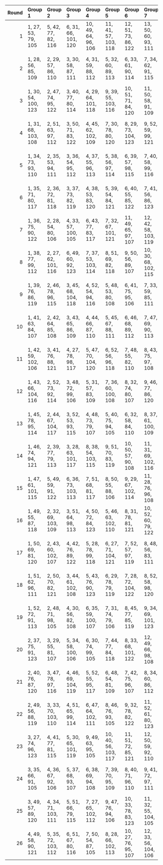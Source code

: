 |   Round | Group 1             | Group 2             | Group 3             | Group 4             | Group 5              | Group 6             | Group 7              | Group 8              | Group 9              | Group 10             | Group 11             | Group 12             | Group 13             | Group 14             | Group 15             | Group 16             | Group 17            | Group 18            | Group 19            | Group 20       | Group 21        | Group 22        | Group 23        | Group 24        | Group 25        | Group 26        |
|--------:|:--------------------|:--------------------|:--------------------|:--------------------|:---------------------|:--------------------|:---------------------|:---------------------|:---------------------|:---------------------|:---------------------|:---------------------|:---------------------|:---------------------|:---------------------|:---------------------|:--------------------|:--------------------|:--------------------|:---------------|:----------------|:----------------|:----------------|:----------------|:----------------|:----------------|
|       1 | 1, 27, 53, 79, 105  | 5, 42, 77, 82, 116  | 6, 31, 66, 101, 120 | 10, 49, 64, 96, 106 | 11, 41, 57, 103, 118 | 12, 51, 73, 86, 122 | 13, 50, 60, 93, 111  | 14, 34, 72, 102, 119 | 16, 33, 76, 80, 113  | 17, 40, 78, 90, 109  | 18, 39, 62, 104, 112 | 19, 52, 69, 88, 110  | 20, 48, 68, 95, 123  | 21, 35, 75, 89, 121  | 22, 44, 71, 99, 107  | 23, 29, 61, 92, 117  | 24, 43, 55, 94, 114 | 25, 36, 70, 85, 115 | 26, 46, 65, 87, 108 | 2, 30, 59, 83  | 3, 32, 56, 100  | 4, 28, 74, 97   | 7, 38, 63, 98   | 8, 47, 67, 84   | 9, 45, 54, 91   | 15, 37, 58, 81  |
|       2 | 1, 28, 56, 85, 109  | 2, 29, 57, 86, 110  | 3, 30, 58, 87, 111  | 4, 31, 59, 88, 112  | 5, 32, 60, 89, 113   | 6, 33, 61, 90, 114  | 7, 34, 62, 91, 115   | 8, 35, 63, 92, 116   | 9, 36, 64, 93, 117   | 10, 37, 65, 94, 118  | 11, 38, 66, 95, 119  | 12, 39, 67, 96, 120  | 13, 40, 68, 97, 121  | 14, 41, 69, 98, 122  | 15, 42, 70, 99, 123  | 18, 45, 73, 81, 105  | 19, 46, 53, 82, 106 | 20, 47, 54, 83, 107 | 21, 27, 55, 84, 108 | 16, 43, 71, 79 | 17, 44, 72, 80  | 22, 48, 74, 100 | 23, 49, 75, 101 | 24, 50, 76, 102 | 25, 51, 77, 103 | 26, 52, 78, 104 |
|       3 | 1, 30, 54, 100, 123 | 2, 47, 74, 95, 122  | 3, 40, 77, 80, 114  | 4, 29, 64, 101, 118 | 9, 39, 55, 103, 116  | 10, 51, 71, 84, 120 | 11, 50, 58, 91, 109  | 12, 32, 70, 102, 117 | 14, 31, 76, 99, 111  | 15, 38, 78, 88, 107  | 16, 37, 60, 104, 110 | 17, 52, 67, 86, 108  | 18, 48, 66, 93, 121  | 19, 33, 75, 87, 119  | 22, 42, 69, 97, 105  | 23, 27, 59, 90, 115  | 24, 41, 53, 92, 112 | 25, 34, 68, 83, 113 | 26, 44, 63, 85, 106 | 5, 36, 61, 96  | 6, 45, 65, 82   | 7, 43, 73, 89   | 8, 49, 62, 94   | 13, 35, 56, 79  | 20, 46, 72, 98  | 21, 28, 57, 81  |
|       4 | 1, 31, 68, 103, 108 | 2, 51, 63, 97, 112  | 3, 50, 71, 83, 122  | 4, 45, 62, 102, 109 | 7, 30, 78, 80, 120   | 8, 29, 73, 104, 123 | 9, 52, 59, 99, 121   | 10, 48, 58, 85, 113  | 11, 46, 75, 79, 111  | 12, 38, 64, 90, 116  | 14, 43, 67, 100, 115 | 15, 39, 74, 87, 114  | 16, 32, 77, 93, 106  | 17, 42, 56, 101, 110 | 21, 49, 54, 86, 117  | 22, 34, 61, 89, 118  | 23, 40, 72, 82, 107 | 25, 47, 60, 96, 105 | 26, 36, 55, 98, 119 | 5, 27, 69, 92  | 6, 44, 76, 91   | 13, 41, 70, 94  | 18, 28, 53, 88  | 19, 37, 57, 95  | 20, 35, 65, 81  | 24, 33, 66, 84  |
|       5 | 1, 34, 73, 93, 110  | 2, 35, 53, 94, 111  | 3, 36, 54, 95, 112  | 4, 37, 55, 96, 113  | 5, 38, 56, 97, 114   | 6, 39, 57, 98, 115  | 7, 40, 58, 99, 116   | 8, 41, 59, 79, 117   | 9, 42, 60, 80, 118   | 10, 43, 61, 81, 119  | 11, 44, 62, 82, 120  | 12, 45, 63, 83, 121  | 13, 46, 64, 84, 122  | 14, 47, 65, 85, 123  | 17, 29, 68, 88, 105  | 18, 30, 69, 89, 106  | 19, 31, 70, 90, 107 | 20, 32, 71, 91, 108 | 21, 33, 72, 92, 109 | 15, 27, 66, 86 | 16, 28, 67, 87  | 22, 50, 78, 101 | 23, 51, 74, 102 | 24, 52, 75, 103 | 25, 48, 76, 104 | 26, 49, 77, 100 |
|       6 | 1, 35, 71, 80, 117  | 2, 36, 72, 81, 118  | 3, 37, 73, 82, 119  | 4, 38, 53, 83, 120  | 5, 39, 54, 84, 121   | 6, 40, 55, 85, 122  | 7, 41, 56, 86, 123   | 10, 44, 59, 89, 105  | 11, 45, 60, 90, 106  | 12, 46, 61, 91, 107  | 13, 47, 62, 92, 108  | 14, 27, 63, 93, 109  | 15, 28, 64, 94, 110  | 16, 29, 65, 95, 111  | 17, 30, 66, 96, 112  | 18, 31, 67, 97, 113  | 19, 32, 68, 98, 114 | 20, 33, 69, 99, 115 | 21, 34, 70, 79, 116 | 8, 42, 57, 87  | 9, 43, 58, 88   | 22, 51, 75, 104 | 23, 52, 76, 100 | 24, 48, 77, 101 | 25, 49, 78, 102 | 26, 50, 74, 103 |
|       7 | 1, 36, 75, 90, 122  | 2, 28, 54, 80, 106  | 4, 33, 57, 100, 105 | 6, 43, 77, 83, 117  | 7, 32, 67, 101, 121  | 11, 49, 65, 97, 107 | 12, 42, 58, 103, 119 | 13, 51, 53, 87, 123  | 14, 50, 61, 94, 112  | 15, 35, 73, 102, 120 | 17, 34, 76, 81, 114  | 18, 41, 78, 91, 110  | 19, 40, 63, 104, 113 | 20, 52, 70, 89, 111  | 22, 45, 72, 79, 108  | 23, 30, 62, 93, 118  | 24, 44, 56, 95, 115 | 25, 37, 71, 86, 116 | 26, 47, 66, 88, 109 | 3, 31, 60, 84  | 5, 29, 74, 98   | 8, 39, 64, 99   | 9, 27, 68, 85   | 10, 46, 55, 92  | 16, 38, 59, 82  | 21, 48, 69, 96  |
|       8 | 1, 38, 77, 99, 112  | 2, 27, 62, 101, 116 | 6, 49, 60, 92, 123  | 7, 37, 53, 103, 114 | 8, 51, 69, 82, 118   | 9, 50, 56, 89, 107  | 10, 30, 68, 102, 115 | 12, 29, 76, 97, 109  | 13, 36, 78, 86, 105  | 14, 35, 58, 104, 108 | 15, 52, 65, 84, 106  | 16, 48, 64, 91, 119  | 17, 31, 75, 85, 117  | 18, 44, 70, 96, 122  | 20, 28, 73, 100, 121 | 21, 45, 74, 93, 120  | 23, 46, 57, 88, 113 | 24, 39, 72, 90, 110 | 25, 32, 66, 81, 111 | 3, 34, 59, 94  | 4, 43, 63, 80   | 5, 41, 71, 87   | 11, 33, 54, 98  | 19, 47, 55, 79  | 22, 40, 67, 95  | 26, 42, 61, 83  |
|       9 | 1, 39, 76, 86, 119  | 2, 46, 78, 96, 115  | 3, 45, 68, 104, 118 | 4, 52, 54, 94, 116  | 5, 48, 53, 80, 108   | 6, 41, 75, 95, 106  | 7, 33, 59, 85, 111   | 9, 38, 62, 100, 110  | 10, 34, 74, 82, 109  | 11, 27, 77, 88, 122  | 12, 37, 72, 101, 105 | 16, 49, 70, 81, 112  | 18, 51, 58, 92, 107  | 19, 50, 66, 99, 117  | 22, 29, 56, 84, 113  | 23, 35, 67, 98, 123  | 24, 28, 61, 79, 120 | 25, 42, 55, 91, 121 | 26, 31, 71, 93, 114 | 8, 36, 65, 89  | 13, 44, 69, 83  | 14, 32, 73, 90  | 15, 30, 60, 97  | 17, 47, 63, 103 | 20, 40, 57, 102 | 21, 43, 64, 87  |
|      10 | 1, 41, 63, 84, 107  | 2, 42, 64, 85, 108  | 3, 43, 65, 86, 109  | 4, 44, 66, 87, 110  | 5, 45, 67, 88, 111   | 6, 46, 68, 89, 112  | 7, 47, 69, 90, 113   | 8, 27, 70, 91, 114   | 9, 28, 71, 92, 115   | 10, 29, 72, 93, 116  | 11, 30, 73, 94, 117  | 12, 31, 53, 95, 118  | 13, 32, 54, 96, 119  | 14, 33, 55, 97, 120  | 15, 34, 56, 98, 121  | 16, 35, 57, 99, 122  | 17, 36, 58, 79, 123 | 20, 39, 61, 82, 105 | 21, 40, 62, 83, 106 | 18, 37, 59, 80 | 19, 38, 60, 81  | 22, 52, 77, 102 | 23, 48, 78, 103 | 24, 49, 74, 104 | 25, 50, 75, 100 | 26, 51, 76, 101 |
|      11 | 1, 42, 59, 102, 106 | 3, 41, 76, 88, 121  | 4, 27, 78, 98, 117  | 5, 47, 70, 104, 120 | 6, 52, 56, 96, 118   | 7, 48, 55, 82, 110  | 8, 43, 75, 97, 108   | 9, 35, 61, 87, 113   | 11, 40, 64, 100, 112 | 12, 36, 74, 84, 111  | 14, 39, 53, 101, 107 | 18, 49, 72, 83, 114  | 19, 28, 65, 103, 105 | 20, 51, 60, 94, 109  | 21, 50, 68, 80, 119  | 22, 31, 58, 86, 115  | 24, 30, 63, 81, 122 | 25, 44, 57, 93, 123 | 26, 33, 73, 95, 116 | 2, 45, 66, 89  | 10, 38, 67, 91  | 13, 29, 77, 90  | 15, 46, 71, 85  | 16, 34, 54, 92  | 17, 32, 62, 99  | 23, 37, 69, 79  |
|      12 | 1, 43, 66, 104, 116 | 2, 52, 73, 92, 114  | 3, 48, 72, 99, 106  | 5, 31, 57, 83, 109  | 7, 36, 60, 100, 108  | 8, 32, 74, 80, 107  | 9, 46, 77, 86, 120   | 14, 49, 68, 79, 110  | 15, 45, 61, 103, 122 | 16, 51, 56, 90, 105  | 17, 50, 64, 97, 115  | 18, 38, 55, 102, 123 | 20, 37, 76, 84, 117  | 21, 44, 78, 94, 113  | 22, 27, 54, 82, 111  | 23, 33, 65, 96, 121  | 24, 47, 59, 98, 118 | 25, 40, 53, 89, 119 | 26, 29, 69, 91, 112 | 4, 39, 75, 93  | 6, 34, 63, 87   | 10, 35, 70, 101 | 11, 42, 67, 81  | 12, 30, 71, 88  | 13, 28, 58, 95  | 19, 41, 62, 85  |
|      13 | 1, 45, 78, 95, 114  | 2, 44, 67, 104, 117 | 3, 52, 53, 93, 115  | 4, 48, 73, 79, 107  | 5, 40, 75, 94, 105   | 6, 32, 58, 84, 110  | 8, 37, 61, 100, 109  | 9, 33, 74, 81, 108   | 10, 47, 77, 87, 121  | 15, 49, 69, 80, 111  | 16, 46, 62, 103, 123 | 17, 51, 57, 91, 106  | 18, 50, 65, 98, 116  | 21, 38, 76, 85, 118  | 22, 28, 55, 83, 112  | 23, 34, 66, 97, 122  | 24, 27, 60, 99, 119 | 25, 41, 54, 90, 120 | 26, 30, 70, 92, 113 | 7, 35, 64, 88  | 11, 36, 71, 101 | 12, 43, 68, 82  | 13, 31, 72, 89  | 14, 29, 59, 96  | 19, 39, 56, 102 | 20, 42, 63, 86  |
|      14 | 1, 46, 74, 94, 121  | 2, 39, 77, 79, 113  | 3, 28, 63, 101, 117 | 8, 38, 54, 103, 115 | 9, 51, 70, 83, 119   | 10, 50, 57, 90, 108 | 11, 31, 69, 102, 116 | 13, 30, 76, 98, 110  | 14, 37, 78, 87, 106  | 15, 36, 59, 104, 109 | 16, 52, 66, 85, 107  | 17, 48, 65, 92, 120  | 18, 32, 75, 86, 118  | 19, 45, 71, 97, 123  | 21, 29, 53, 100, 122 | 23, 47, 58, 89, 114  | 24, 40, 73, 91, 111 | 25, 33, 67, 82, 112 | 26, 43, 62, 84, 105 | 4, 35, 60, 95  | 5, 44, 64, 81   | 6, 42, 72, 88   | 7, 49, 61, 93   | 12, 34, 55, 99  | 20, 27, 56, 80  | 22, 41, 68, 96  |
|      15 | 1, 47, 61, 101, 115 | 5, 49, 59, 91, 122  | 6, 36, 73, 103, 113 | 7, 51, 68, 81, 117  | 8, 50, 55, 88, 106   | 9, 29, 67, 102, 114 | 11, 28, 76, 96, 108  | 13, 34, 57, 104, 107 | 14, 52, 64, 83, 105  | 15, 48, 63, 90, 118  | 16, 30, 75, 84, 116  | 17, 43, 69, 95, 121  | 19, 27, 72, 100, 120 | 20, 44, 74, 92, 119  | 21, 37, 77, 98, 111  | 22, 39, 66, 94, 123  | 23, 45, 56, 87, 112 | 24, 38, 71, 89, 109 | 25, 31, 65, 80, 110 | 2, 33, 58, 93  | 3, 42, 62, 79   | 4, 40, 70, 86   | 10, 32, 53, 97  | 12, 35, 78, 85  | 18, 46, 54, 99  | 26, 41, 60, 82  |
|      16 | 1, 49, 55, 87, 118  | 2, 32, 69, 103, 109 | 3, 51, 64, 98, 113  | 4, 50, 72, 84, 123  | 5, 46, 63, 102, 110  | 8, 31, 78, 81, 121  | 10, 52, 60, 79, 122  | 11, 48, 59, 86, 114  | 12, 47, 75, 80, 112  | 13, 39, 65, 91, 117  | 15, 44, 68, 100, 116 | 16, 40, 74, 88, 115  | 17, 33, 77, 94, 107  | 18, 43, 57, 101, 111 | 22, 35, 62, 90, 119  | 23, 41, 73, 83, 108  | 24, 34, 67, 85, 105 | 25, 27, 61, 97, 106 | 26, 37, 56, 99, 120 | 6, 28, 70, 93  | 7, 45, 76, 92   | 9, 30, 53, 104  | 14, 42, 71, 95  | 19, 29, 54, 89  | 20, 38, 58, 96  | 21, 36, 66, 82  |
|      17 | 1, 50, 69, 81, 120  | 2, 43, 60, 102, 107 | 4, 42, 76, 89, 122  | 5, 28, 78, 99, 118  | 6, 27, 71, 104, 121  | 7, 52, 57, 97, 119  | 8, 48, 56, 83, 111   | 9, 44, 75, 98, 109   | 10, 36, 62, 88, 114  | 12, 41, 65, 100, 113 | 13, 37, 74, 85, 112  | 15, 40, 54, 101, 108 | 19, 49, 73, 84, 115  | 20, 29, 66, 103, 106 | 21, 51, 61, 95, 110  | 22, 32, 59, 87, 116  | 23, 38, 70, 80, 105 | 24, 31, 64, 82, 123 | 26, 34, 53, 96, 117 | 3, 46, 67, 90  | 11, 39, 68, 92  | 14, 30, 77, 91  | 16, 47, 72, 86  | 17, 35, 55, 93  | 18, 33, 63, 79  | 25, 45, 58, 94  |
|      18 | 1, 51, 62, 96, 111  | 2, 50, 70, 82, 121  | 3, 44, 61, 102, 108 | 5, 43, 76, 90, 123  | 6, 29, 78, 79, 119   | 7, 28, 72, 104, 122 | 8, 52, 58, 98, 120   | 9, 48, 57, 84, 112   | 10, 45, 75, 99, 110  | 11, 37, 63, 89, 115  | 13, 42, 66, 100, 114 | 14, 38, 74, 86, 113  | 15, 31, 77, 92, 105  | 16, 41, 55, 101, 109 | 20, 49, 53, 85, 116  | 21, 30, 67, 103, 107 | 22, 33, 60, 88, 117 | 23, 39, 71, 81, 106 | 26, 35, 54, 97, 118 | 4, 47, 68, 91  | 12, 40, 69, 93  | 17, 27, 73, 87  | 18, 36, 56, 94  | 19, 34, 64, 80  | 24, 32, 65, 83  | 25, 46, 59, 95  |
|      19 | 1, 52, 72, 91, 113  | 2, 48, 71, 98, 105  | 4, 30, 56, 82, 108  | 6, 35, 59, 100, 107 | 7, 31, 74, 79, 106   | 8, 45, 77, 85, 119  | 9, 34, 69, 101, 123  | 13, 49, 67, 99, 109  | 14, 44, 60, 103, 121 | 16, 50, 63, 96, 114  | 17, 37, 54, 102, 122 | 19, 36, 76, 83, 116  | 20, 43, 78, 93, 112  | 21, 42, 65, 104, 115 | 22, 47, 53, 81, 110  | 23, 32, 64, 95, 120  | 24, 46, 58, 97, 117 | 25, 39, 73, 88, 118 | 26, 28, 68, 90, 111 | 3, 38, 75, 92  | 5, 33, 62, 86   | 10, 41, 66, 80  | 11, 29, 70, 87  | 12, 27, 57, 94  | 15, 51, 55, 89  | 18, 40, 61, 84  |
|      20 | 2, 37, 75, 91, 123  | 3, 29, 55, 81, 107  | 5, 34, 58, 100, 106 | 6, 30, 74, 99, 105  | 7, 44, 77, 84, 118   | 8, 33, 68, 101, 122 | 12, 49, 66, 98, 108  | 13, 43, 59, 103, 120 | 15, 50, 62, 95, 113  | 16, 36, 53, 102, 121 | 18, 35, 76, 82, 115  | 19, 42, 78, 92, 111  | 20, 41, 64, 104, 114 | 21, 52, 71, 90, 112  | 22, 46, 73, 80, 109  | 23, 31, 63, 94, 119  | 24, 45, 57, 96, 116 | 25, 38, 72, 87, 117 | 26, 27, 67, 89, 110 | 1, 48, 70, 97  | 4, 32, 61, 85   | 9, 40, 65, 79   | 10, 28, 69, 86  | 11, 47, 56, 93  | 14, 51, 54, 88  | 17, 39, 60, 83  |
|      21 | 2, 40, 76, 87, 120  | 3, 47, 78, 97, 116  | 4, 46, 69, 104, 119 | 5, 52, 55, 95, 117  | 6, 48, 54, 81, 109   | 7, 42, 75, 96, 107  | 8, 34, 60, 86, 112   | 10, 39, 63, 100, 111 | 11, 35, 74, 83, 110  | 12, 28, 77, 89, 123  | 13, 38, 73, 101, 106 | 17, 49, 71, 82, 113  | 19, 51, 59, 93, 108  | 20, 50, 67, 79, 118  | 21, 41, 58, 102, 105 | 22, 30, 57, 85, 114  | 24, 29, 62, 80, 121 | 25, 43, 56, 92, 122 | 26, 32, 72, 94, 115 | 1, 44, 65, 88  | 9, 37, 66, 90   | 14, 45, 70, 84  | 15, 33, 53, 91  | 16, 31, 61, 98  | 18, 27, 64, 103 | 23, 36, 68, 99  |
|      22 | 2, 49, 56, 88, 119  | 3, 33, 70, 103, 110 | 4, 51, 65, 99, 114  | 6, 47, 64, 102, 111 | 8, 46, 76, 93, 105   | 9, 32, 78, 82, 122  | 11, 52, 61, 80, 123  | 12, 48, 60, 87, 115  | 13, 27, 75, 81, 113  | 14, 40, 66, 92, 118  | 16, 45, 69, 100, 117 | 17, 41, 74, 89, 116  | 18, 34, 77, 95, 108  | 19, 44, 58, 101, 112 | 22, 36, 63, 91, 120  | 23, 42, 53, 84, 109  | 24, 35, 68, 86, 106 | 25, 28, 62, 98, 107 | 26, 38, 57, 79, 121 | 1, 37, 67, 83  | 5, 50, 73, 85   | 7, 29, 71, 94   | 10, 31, 54, 104 | 15, 43, 72, 96  | 20, 30, 55, 90  | 21, 39, 59, 97  |
|      23 | 3, 27, 74, 96, 123  | 4, 41, 77, 81, 115  | 5, 30, 65, 101, 119 | 9, 49, 63, 95, 105  | 10, 40, 56, 103, 117 | 11, 51, 72, 85, 121 | 12, 50, 59, 92, 110  | 13, 33, 71, 102, 118 | 15, 32, 76, 79, 112  | 16, 39, 78, 89, 108  | 17, 38, 61, 104, 111 | 18, 52, 68, 87, 109  | 19, 48, 67, 94, 122  | 20, 34, 75, 88, 120  | 22, 43, 70, 98, 106  | 23, 28, 60, 91, 116  | 24, 42, 54, 93, 113 | 25, 35, 69, 84, 114 | 26, 45, 64, 86, 107 | 1, 29, 58, 82  | 2, 31, 55, 100  | 6, 37, 62, 97   | 7, 46, 66, 83   | 8, 44, 53, 90   | 14, 36, 57, 80  | 21, 47, 73, 99  |
|      24 | 3, 35, 66, 91, 105  | 4, 36, 67, 92, 106  | 5, 37, 68, 93, 107  | 6, 38, 69, 94, 108  | 7, 39, 70, 95, 109   | 8, 40, 71, 96, 110  | 9, 41, 72, 97, 111   | 10, 42, 73, 98, 112  | 11, 43, 53, 99, 113  | 12, 44, 54, 79, 114  | 13, 45, 55, 80, 115  | 14, 46, 56, 81, 116  | 15, 47, 57, 82, 117  | 16, 27, 58, 83, 118  | 17, 28, 59, 84, 119  | 18, 29, 60, 85, 120  | 19, 30, 61, 86, 121 | 20, 31, 62, 87, 122 | 21, 32, 63, 88, 123 | 1, 33, 64, 89  | 2, 34, 65, 90   | 22, 49, 76, 103 | 23, 50, 77, 104 | 24, 51, 78, 100 | 25, 52, 74, 101 | 26, 48, 75, 102 |
|      25 | 3, 49, 57, 89, 120  | 4, 34, 71, 103, 111 | 5, 51, 66, 79, 115  | 7, 27, 65, 102, 112 | 9, 47, 76, 94, 106   | 10, 33, 78, 83, 123 | 11, 32, 55, 104, 105 | 13, 48, 61, 88, 116  | 14, 28, 75, 82, 114  | 15, 41, 67, 93, 119  | 17, 46, 70, 100, 118 | 18, 42, 74, 90, 117  | 19, 35, 77, 96, 109  | 20, 45, 59, 101, 113 | 22, 37, 64, 92, 121  | 23, 43, 54, 85, 110  | 24, 36, 69, 87, 107 | 25, 29, 63, 99, 108 | 26, 39, 58, 80, 122 | 1, 40, 60, 98  | 2, 38, 68, 84   | 6, 50, 53, 86   | 8, 30, 72, 95   | 12, 52, 62, 81  | 16, 44, 73, 97  | 21, 31, 56, 91  |
|      26 | 4, 49, 58, 90, 121  | 5, 35, 72, 103, 112 | 6, 51, 67, 80, 116  | 7, 50, 54, 87, 105  | 8, 28, 66, 102, 113  | 10, 27, 76, 95, 107 | 12, 33, 56, 104, 106 | 14, 48, 62, 89, 117  | 15, 29, 75, 83, 115  | 16, 42, 68, 94, 120  | 18, 47, 71, 100, 119 | 19, 43, 74, 91, 118  | 20, 36, 77, 97, 110  | 21, 46, 60, 101, 114 | 22, 38, 65, 93, 122  | 23, 44, 55, 86, 111  | 24, 37, 70, 88, 108 | 25, 30, 64, 79, 109 | 26, 40, 59, 81, 123 | 1, 32, 57, 92  | 2, 41, 61, 99   | 3, 39, 69, 85   | 9, 31, 73, 96   | 11, 34, 78, 84  | 13, 52, 63, 82  | 17, 45, 53, 98  |
